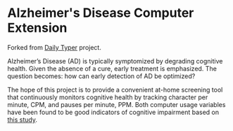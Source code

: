 # Alzheimer's Disease Computer Extension
Forked from [Daily Typer](https://chrome.google.com/webstore/detail/daily-typer/pkafjlgablpiocffekncinpmfojicfgi) project.

Alzheimer’s Disease (AD) is typically symptomized by degrading cognitive health. Given the absence of a cure, early treatment is emphasized. The question becomes: how can early detection of AD be optimized?

The hope of this project is to provide a convenient at-home screening tool that continuously monitors cognitive health by tracking character per minute, CPM, and pauses per minute, PPM. Both computer usage variables have been found to be good indicators of cognitive impairment based on [this study](https://www.ncbi.nlm.nih.gov/pmc/articles/PMC6033108/).